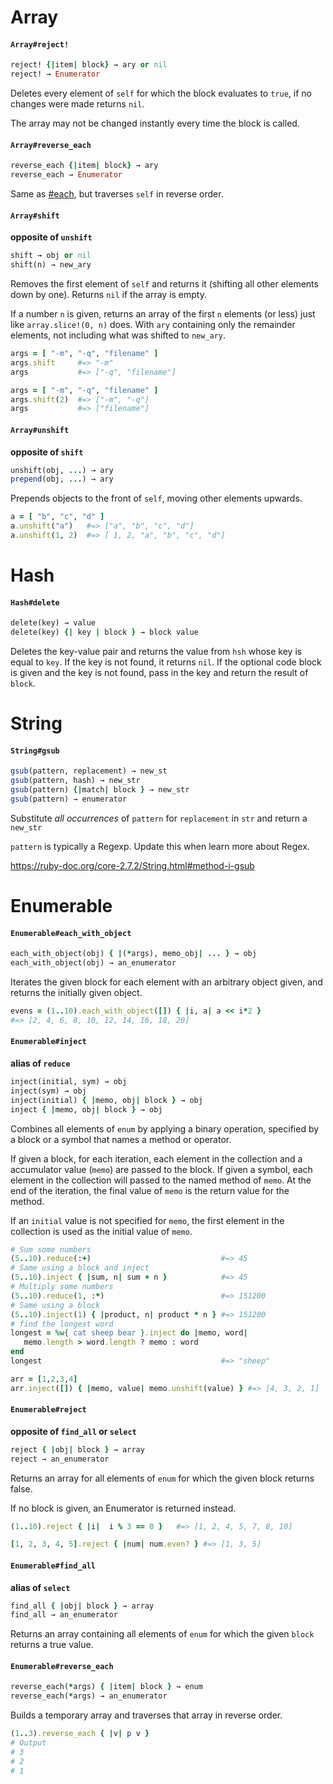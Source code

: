 # Array

#### `Array#reject!`

```ruby
reject! {|item| block} → ary or nil
reject! → Enumerator
```

Deletes every element of `self` for which the block evaluates to `true`, if no changes were made returns `nil`.

The array may not be changed instantly every time the block is called.



#### `Array#reverse_each`

```ruby
reverse_each {|item| block} → ary
reverse_each → Enumerator
```

Same as [#each](https://ruby-doc.org/core-2.7.2/Array.html#method-i-each), but traverses `self` in reverse order.



#### `Array#shift`

**opposite of `unshift`**

```ruby
shift → obj or nil
shift(n) → new_ary
```

Removes the first element of `self` and returns it (shifting all other elements down by one). Returns `nil` if the array is empty.

If a number `n` is given, returns an array of the first `n` elements (or less) just like `array.slice!(0, n)` does. With `ary` containing only the remainder elements, not including what was shifted to `new_ary`. 

```ruby
args = [ "-m", "-q", "filename" ]
args.shift     #=> "-m"
args           #=> ["-q", "filename"]

args = [ "-m", "-q", "filename" ]
args.shift(2)  #=> ["-m", "-q"]
args           #=> ["filename"]
```



#### `Array#unshift`

**opposite of `shift`**

```ruby
unshift(obj, ...) → ary
prepend(obj, ...) → ary
```

Prepends objects to the front of `self`, moving other elements upwards.

```ruby
a = [ "b", "c", "d" ]
a.unshift("a")   #=> ["a", "b", "c", "d"]
a.unshift(1, 2)  #=> [ 1, 2, "a", "b", "c", "d"]
```



# Hash

#### `Hash#delete`

```ruby
delete(key) → value
delete(key) {| key | block } → block value
```

Deletes the key-value pair and returns the value from `hsh` whose key is equal to `key`. If the key is not found, it returns `nil`. If the optional code block is given and the key is not found, pass in the key and return the result of `block`.



# String

#### `String#gsub`

```ruby
gsub(pattern, replacement) → new_st
gsub(pattern, hash) → new_str
gsub(pattern) {|match| block } → new_str
gsub(pattern) → enumerator
```

Substitute *all occurrences* of `pattern` for `replacement` in `str` and return a `new_str`

`pattern` is typically a Regexp. Update this when learn more about Regex.

https://ruby-doc.org/core-2.7.2/String.html#method-i-gsub



# Enumerable

#### `Enumerable#each_with_object`

```ruby
each_with_object(obj) { |(*args), memo_obj| ... } → obj
each_with_object(obj) → an_enumerator
```

Iterates the given block for each element with an arbitrary object given, and returns the initially given object.

```ruby
evens = (1..10).each_with_object([]) { |i, a| a << i*2 }
#=> [2, 4, 6, 8, 10, 12, 14, 16, 18, 20]
```



#### `Enumerable#inject`

**alias of `reduce`**

```ruby
inject(initial, sym) → obj
inject(sym) → obj
inject(initial) { |memo, obj| block } → obj
inject { |memo, obj| block } → obj
```

Combines all elements of `enum` by applying a binary operation, specified by a block or a symbol that names a method or operator.

If given a block, for each iteration, each element in the collection and a accumulator value (`memo`) are passed to the block. If given a symbol, each element in the collection will passed to the named method of `memo`. At the end of the iteration, the final value of `memo` is the return value for the method.

If an `initial` value is not specified for `memo`, the first element in the collection is used as the initial value of `memo`.

```ruby
# Sum some numbers
(5..10).reduce(:+)                             #=> 45
# Same using a block and inject
(5..10).inject { |sum, n| sum + n }            #=> 45
# Multiply some numbers
(5..10).reduce(1, :*)                          #=> 151200
# Same using a block
(5..10).inject(1) { |product, n| product * n } #=> 151200
# find the longest word
longest = %w{ cat sheep bear }.inject do |memo, word|
   memo.length > word.length ? memo : word
end
longest                                        #=> "sheep"

arr = [1,2,3,4]
arr.inject([]) { |memo, value| memo.unshift(value) } #=> [4, 3, 2, 1]
```



#### `Enumerable#reject`

**opposite of `find_all` or `select`**

```ruby
reject { |obj| block } → array
reject → an_enumerator
```

Returns an array for all elements of `enum` for which the given block returns false.

If no block is given, an Enumerator is returned instead.

```ruby
(1..10).reject { |i|  i % 3 == 0 }   #=> [1, 2, 4, 5, 7, 8, 10]

[1, 2, 3, 4, 5].reject { |num| num.even? } #=> [1, 3, 5]
```



#### `Enumerable#find_all`

**alias of `select`**

```ruby
find_all { |obj| block } → array
find_all → an_enumerator
```

Returns an array containing all elements of `enum` for which the given `block` returns a true value.



#### `Enumerable#reverse_each`

```ruby
reverse_each(*args) { |item| block } → enum
reverse_each(*args) → an_enumerator
```

Builds a temporary array and traverses that array in reverse order.

```ruby
(1..3).reverse_each { |v| p v }
# Output
# 3
# 2
# 1
```

